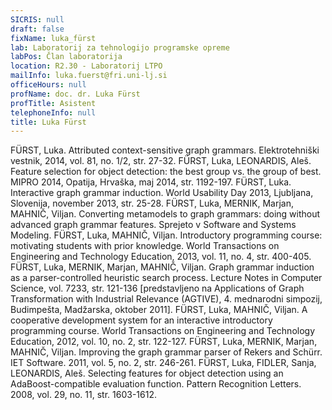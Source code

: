 ```yaml
---
SICRIS: null
draft: false
fixName: luka_fürst
lab: Laboratorij za tehnologijo programske opreme
labPos: Član laboratorija
location: R2.30 - Laboratorij LTPO
mailInfo: luka.fuerst@fri.uni-lj.si
officeHours: null
profName: doc. dr. Luka Fürst
profTitle: Asistent
telephoneInfo: null
title: Luka Fürst
---
```



FÜRST, Luka. Attributed context-sensitive graph grammars. Elektrotehniški vestnik, 2014, vol. 81, no. 1/2, str. 27-32.
FÜRST, Luka, LEONARDIS, Aleš. Feature selection for object detection: the best group vs. the group of best. MIPRO 2014, Opatija, Hrvaška, maj 2014, str. 1192-197.
FÜRST, Luka. Interactive graph grammar induction. World Usability Day 2013, Ljubljana, Slovenija, november 2013, str. 25-28.
FÜRST, Luka, MERNIK, Marjan, MAHNIČ, Viljan. Converting metamodels to graph grammars: doing without advanced graph grammar features. Sprejeto v Software and Systems Modeling.
FÜRST, Luka, MAHNIČ, Viljan. Introductory programming course: motivating students with prior knowledge. World Transactions on Engineering and Technology Education, 2013, vol. 11, no. 4, str. 400-405.
FÜRST, Luka, MERNIK, Marjan, MAHNIČ, Viljan. Graph grammar induction as a parser-controlled heuristic search process. Lecture Notes in Computer Science, vol. 7233, str. 121-136 [predstavljeno na Applications of Graph Transformation with Industrial Relevance (AGTIVE), 4. mednarodni simpozij, Budimpešta, Madžarska, oktober 2011].
FÜRST, Luka, MAHNIČ, Viljan. A cooperative development system for an interactive introductory programming course. World Transactions on Engineering and Technology Education, 2012, vol. 10, no. 2, str. 122-127.
FÜRST, Luka, MERNIK, Marjan, MAHNIČ, Viljan. Improving the graph grammar parser of Rekers and Schürr. IET Software. 2011, vol. 5, no. 2, str. 246-261.
FÜRST, Luka, FIDLER, Sanja, LEONARDIS, Aleš. Selecting features for object detection using an AdaBoost-compatible evaluation function. Pattern Recognition Letters. 2008, vol. 29, no. 11, str. 1603-1612.